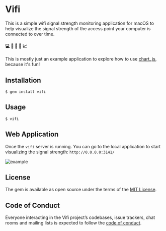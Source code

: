 # Vifi

This is a simple wifi signal strength monitoring application for macOS to help visualize the signal strength of the access point your computer is connected to over time.

#### 💻   📶   📏   🛫   📈

This is mostly just an example application to explore how to use [chart_js](https://github.com/picatz/chart_js), because it's fun!

## Installation

    $ gem install vifi

## Usage

    $ vifi

## Web Application

Once the `vifi` server is running. You can go to the local application to start visualizing the signal strength: `http://0.0.0.0:3141/`

![example](http://imgur.com/mOpMo7m)

## License

The gem is available as open source under the terms of the [MIT License](http://opensource.org/licenses/MIT).

## Code of Conduct

Everyone interacting in the Vifi project’s codebases, issue trackers, chat rooms and mailing lists is expected to follow the [code of conduct](https://github.com/[USERNAME]/vifi/blob/master/CODE_OF_CONDUCT.md).
